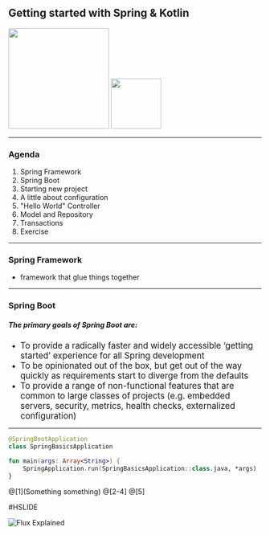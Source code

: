  ## Getting started with Spring & Kotlin

 <img src="https://spring.io/img/spring-by-pivotal-9066b55828deb3c10e27e609af322c40.png" width="200"   style="border: 0;" />
 <img src="https://d21ii91i3y6o6h.cloudfront.net/gallery_images/from_proof/14939/small/1472226645/kotlin-logo.png" width="100"  style="border: 0; margin=left: 30px;"/>

---

### Agenda

1. Spring Framework
2. Spring Boot
3. Starting new project
4. A little about configuration
5. "Hello World" Controller
6. Model and Repository
7. Transactions
8. Exercise

---
### Spring Framework
 - framework that glue things together
 
---
 
### Spring Boot

##### The primary goals of Spring Boot are:

* <span style="font-size: larger">To provide a radically faster and widely accessible ‘getting started’ experience for all Spring development</span>
* <span style="font-size: larger;">To be opinionated out of the box, but get out of the way quickly as requirements start to diverge from the defaults</span>
* <span style="font-size: larger">To provide a range of non-functional features that are common to large classes of projects (e.g. embedded servers, security, metrics, health checks, externalized configuration)
</span>

---

```kotlin
@SpringBootApplication
class SpringBasicsApplication

fun main(args: Array<String>) {
    SpringApplication.run(SpringBasicsApplication::class.java, *args)
}
```
@[1](Something something)
@[2-4]
@[5]

#HSLIDE

![Flux Explained](https://facebook.github.io/flux/img/flux-simple-f8-diagram-explained-1300w.png)